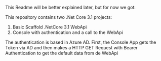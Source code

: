 This Readme will be better explained later, but for now we got:

This repository contains two .Net Core 3.1 projects:
  1. Basic Scaffold .NetCore 3.1 WebApi
  2. Console with authentication and a call to the WebApi

The authentication is based in Azure AD. First, the Console App gets the Token via AD and then makes a HTTP GET Request with Bearer Authentication to get the default data from de WebApi
